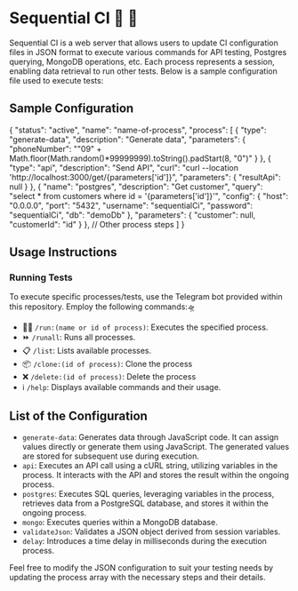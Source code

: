 # Sequential CI 🤖 🚀

Sequential CI is a web server that allows users to update CI configuration files in JSON format to execute various commands for API testing, Postgres querying, MongoDB operations, etc. Each process represents a session, enabling data retrieval to run other tests. Below is a sample configuration file used to execute tests:

## Sample Configuration


{
  "status": "active",
  "name": "name-of-process",
  "process": [
    {
      "type": "generate-data",
      "description": "Generate data",
      "parameters": {
        "phoneNumber": "\"09\" + Math.floor(Math.random()*99999999).toString().padStart(8, \"0\")"
      }
    },
    {
      "type": "api",
      "description": "Send API",
      "curl": "curl --location 'http://localhost:3000/get/{parameters['id']}",
      "parameters": {
        "resultApi": null
      }
    },
    {
      "name": "postgres",
      "description": "Get customer",
      "query": "select * from customers where id = '{parameters['id']}'",
      "config": {
        "host": "0.0.0.0",
        "port": "5432",
        "username": "sequentialCi",
        "password": "sequentialCi",
        "db": "demoDb"
      },
      "parameters": {
        "customer": null,
        "customerId": "id"
      }
    },
    // Other process steps
  ]
}


## Usage Instructions

### Running Tests
To execute specific processes/tests, use the Telegram bot provided within this repository. Employ the following commands:🛸

- 🏃‍♂️ `/run:(name or id of process)`: Executes the specified process.
- ⏩ `/runall`: Runs all processes.
- 📋 `/list`: Lists available processes.
- 📦 `/clone:(id of process)`: Clone the process
- ❌ `/delete:(id of process)`: Delete the process
- ℹ️ `/help`: Displays available commands and their usage.

## List of the Configuration
- `generate-data`: Generates data through JavaScript code. It can assign values directly or generate them using JavaScript. The generated values are stored for subsequent use during execution.
- `api`: Executes an API call using a cURL string, utilizing variables in the process. It interacts with the API and stores the result within the ongoing process.
- `postgres`: Executes SQL queries, leveraging variables in the process, retrieves data from a PostgreSQL database, and stores it within the ongoing process.
- `mongo`: Executes queries within a MongoDB database.
- `validateJson`: Validates a JSON object derived from session variables.
- `delay`: Introduces a time delay in milliseconds during the execution process.


Feel free to modify the JSON configuration to suit your testing needs by updating the process array with the necessary steps and their details.
